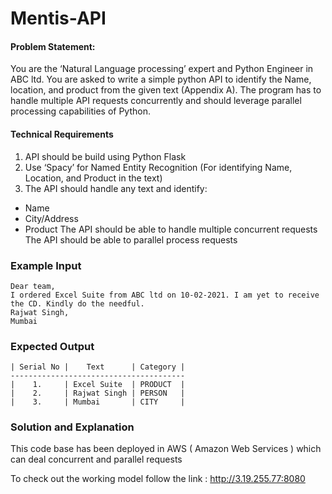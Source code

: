 # Mentis-API

#### Problem Statement:

You are the ‘Natural Language processing’ expert and Python Engineer in ABC ltd. You are asked to write a simple python API to identify the Name, location, and product from the given text (Appendix A). The program has to handle multiple API requests concurrently and should leverage parallel processing capabilities of Python.



#### Technical Requirements 

1) API should be build using Python Flask
2) Use ‘Spacy’ for Named Entity Recognition (For identifying Name, Location, and Product in the text)
3) The API should handle any text and identify:
  - Name
  - City/Address
  - Product
The API should be able to handle multiple concurrent requests
The API should be able to parallel process requests

### Example Input
```
Dear team,
I ordered Excel Suite from ABC ltd on 10-02-2021. I am yet to receive the CD. Kindly do the needful.
Rajwat Singh,
Mumbai

```

### Expected Output
```
| Serial No |    Text      | Category |
---------------------------------------
|    1.     | Excel Suite  | PRODUCT  |
|    2.     | Rajwat Singh | PERSON   |
|    3.     | Mumbai       | CITY     |

```
### Solution and Explanation

This code base has been deployed in AWS ( Amazon Web Services )  which can deal concurrent and parallel requests

To check out the working model follow the link : http://3.19.255.77:8080






